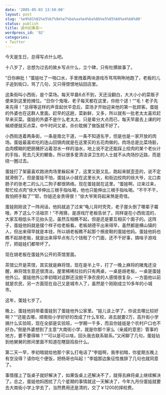 ```yaml
---
date: '2005-05-03 13:50:00'
layout: post
slug: '%e9%81%82%e5%b7%9e%e7%ba%aa%e4%ba%8b%e5%85%b6%e4%b8%80'
status: publish
title: 遂州纪事其一
wordpress_id: '92'
categories:
- Twitter
---
```


今天是生日，总得写点什么吧。 

十八岁了，总想为过去的故乡写点什么，立个碑，只有杜撰故事了。 

“日你麻批！”蛋娃吐了一啪口水，手里拽着两块游戏币骂骂咧咧地跑了，老板的儿子追到街口，骂了几句，又只得恨恨地钻回店里。 

这条街叫小西街，是个菜场。每天早晨6点不到，天还没翻白，大大小小的菜贩子便来到这里抢摊位。“日你个鬼哦，老子每天都在这里，你抢个逑！”“毛！老子先来先得！”总得等这样的声音起伏平息后，菜场才开始迎来他的第一批顾客。蛋娃的外婆也在这群人里面。赶早的这趟，菜新鲜，又多，所以就有一批老太太喜欢赶早来买菜。蛋娃的外婆不是什么老太太，只是辈分大点而已，每天早晨去上课的时候顺便就买点菜，中午时间又紧，杀价耽搁了做饭就不好了。 

小西街连着两条街，一条是南北干道，一条不知道名字，但是也是一家开放的肉场。蛋娃最喜欢吃的连山回锅肉就是在这里买的五花肉做的。肉场总是比菜场脏，血肉模糊的肥肠猪肝沾着泔水一样的油水，地上说不定还能踩上绞肉的某个老伙计的手指，死去几天的鲫鱼，所以很多爱清洁讲卫生的人士就不从肉场抄近路，而是绕一圈过去。 

蛋娃打了架最喜欢跑进肉场里躲起来了，这里又脏又乱，跑起来腻歪歪的，说不定就滑倒了。但是蛋娃不怕，蛋娃从小就在这里长大，和街边绞肉的徐大爷，北口卖肠子的张老二的么儿二狗子都很熟络。现在蛋娃就在这里。“蛋娃啊，过来过来，帮忙绞点肉”徐大爷伸出三根手指吆喝，他也只能伸出三根手指吆喝。“不干不干，我怕把手黜了”“耶，你娃还金贵得很！”徐大爷笑将起来煞是奇怪。 

蛋娃刚刚说了一阵闲话，他妈就追了过来“龟儿背时壳壳，老子屋头倒了哪辈子霉哦，养了这么个活祖宗！”不用猜，是游戏厅老板告状了。同样是在小西街混的，大家互相低头不见抬头见，虽然互相瞧不起，但是还是要互相买个面子的。这阵子，蛋娃他妈就是摆个样子给老板看。老板胡德平出来得早，虽然都是横山镇的人，但出来得早就是本钱，所以胡老板瞧不起那个擦皮鞋的蛋娃他妈。蛋娃他妈也瞧不起胡老板，就是出来得早点有几个钱租了个门面，还不干好事，搞啥子游戏厅，把娃娃们都带坏了。 

现在胡老板在蛋娃外公开的茶馆里面。 

茶馆公开是茶馆，其实就是麻将馆，现在是半上午，打了一晚上麻将的赌鬼还没醒，麻将馆生意还很清淡。屋里稀稀拉拉的只有两桌，一桌是胡老板，一桌是蛋娃他外公。蛋娃他外公李初暗对这群还没脱干净农皮的人感情很复杂，一方面他以前就是农民，另一方面现在自己又是城市人了，虽然是个刚刚成立10多年的小城市。 

这年，蛋娃七岁了。 

晚上，蛋娃他妈带着蛋娃到了蛋娃他外公家里。“娃儿该上学了，你说去哪比较好啊？”“还能去哪，顺南街小学好好的改成了什么军校，进去就要2万，高升街小学搞什么实验班，现在全部是实验班，一学期一千多，而且你娃娃是个农村户口也不好办。”倒是外婆想到了主意“大南街小学，就是你那个家么（亲戚的意思）管事的地方，要不要得嘛？”“可以是可以啥，回头我去联系联系。”又闲聊了几句，蛋娃钻到他舅舅的房间里面不知道在瞎鼓捣些什么。 

第二天一早，李初暗就给他那个家么打电话了“李姐啊，我李初暗，你星期五晚上有空没得？请你吃个便饭，把杨哥也叫起！”李姐那边象征性推辞了几句也就同意了。 

事情摆上了饭桌子就好解决了，如果饭桌上还解决不了，就得去麻将桌上继续解决了。总之，蛋娃他妈困扰了几个星期的事情就这一天解决了，今年九月份蛋娃就要去大南街小学上学去了，当然费用还是清的，交了￥1200的择校费。
